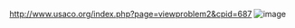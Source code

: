 http://www.usaco.org/index.php?page=viewproblem2&cpid=687
![image](https://github.com/froge159/usaco_training/assets/87875402/6c030a29-b9ba-4aa7-94fe-4812b1cbe850)
